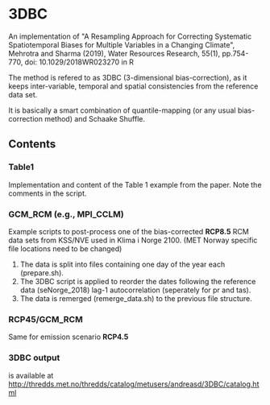 # 3DBC
An implementation of "A Resampling Approach for Correcting Systematic Spatiotemporal Biases for Multiple Variables in a Changing Climate", Mehrotra and Sharma (2019), Water Resources Research, 55(1), pp.754-770, doi: 10.1029/2018WR023270 in R

The method is refered to as 3DBC (3-dimensional bias-correction), as it keeps inter-variable, temporal and spatial consistencies from the reference data set.

It is basically a smart combination of quantile-mapping (or any usual bias-correction method) and Schaake Shuffle.

## Contents
### Table1
Implementation and content of the Table 1 example from the paper. Note the comments in the script.

### GCM_RCM (e.g., MPI_CCLM)
Example scripts to post-process one of the bias-corrected **RCP8.5** RCM data sets from KSS/NVE used in Klima i Norge 2100.
(MET Norway specific file locations need to be changed)

1. The data is split into files containing one day of the year each (prepare.sh).
2. The 3DBC script is applied to reorder the dates following the reference data (seNorge_2018) lag-1 autocorrelation (seperately for pr and tas).
3. The data is remerged (remerge_data.sh) to the previous file structure.

### RCP45/GCM_RCM
Same for emission scenario **RCP4.5**

### 3DBC output
is available at http://thredds.met.no/thredds/catalog/metusers/andreasd/3DBC/catalog.html
